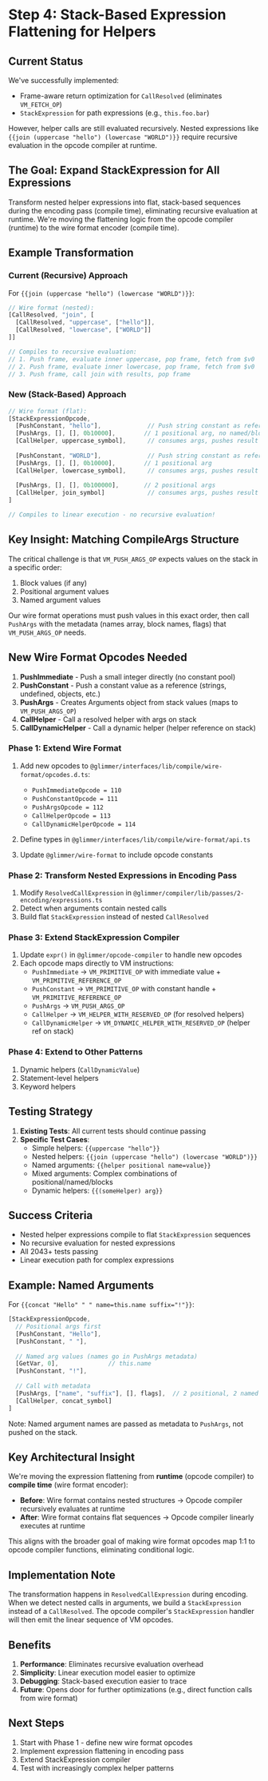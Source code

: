 # Step 4: Stack-Based Expression Flattening for Helpers

## Current Status

We've successfully implemented:

- Frame-aware return optimization for `CallResolved` (eliminates `VM_FETCH_OP`)
- `StackExpression` for path expressions (e.g., `this.foo.bar`)

However, helper calls are still evaluated recursively. Nested expressions like `{{join (uppercase "hello") (lowercase "WORLD")}}` require recursive evaluation in the opcode compiler at runtime.

## The Goal: Expand StackExpression for All Expressions

Transform nested helper expressions into flat, stack-based sequences during the encoding pass (compile time), eliminating recursive evaluation at runtime. We're moving the flattening logic from the opcode compiler (runtime) to the wire format encoder (compile time).

## Example Transformation

### Current (Recursive) Approach

For `{{join (uppercase "hello") (lowercase "WORLD")}}`:

```typescript
// Wire format (nested):
[CallResolved, "join", [
  [CallResolved, "uppercase", ["hello"]], 
  [CallResolved, "lowercase", ["WORLD"]]
]]

// Compiles to recursive evaluation:
// 1. Push frame, evaluate inner uppercase, pop frame, fetch from $v0
// 2. Push frame, evaluate inner lowercase, pop frame, fetch from $v0  
// 3. Push frame, call join with results, pop frame
```

### New (Stack-Based) Approach

```typescript
// Wire format (flat):
[StackExpressionOpcode,
  [PushConstant, "hello"],             // Push string constant as reference
  [PushArgs, [], [], 0b10000],        // 1 positional arg, no named/blocks
  [CallHelper, uppercase_symbol],      // consumes args, pushes result
  
  [PushConstant, "WORLD"],             // Push string constant as reference
  [PushArgs, [], [], 0b10000],        // 1 positional arg
  [CallHelper, lowercase_symbol],      // consumes args, pushes result
  
  [PushArgs, [], [], 0b100000],       // 2 positional args  
  [CallHelper, join_symbol]            // consumes args, pushes result
]

// Compiles to linear execution - no recursive evaluation!
```

## Key Insight: Matching CompileArgs Structure

The critical challenge is that `VM_PUSH_ARGS_OP` expects values on the stack in a specific order:

1. Block values (if any)
2. Positional argument values  
3. Named argument values

Our wire format operations must push values in this exact order, then call `PushArgs` with the metadata (names array, block names, flags) that `VM_PUSH_ARGS_OP` needs.

## New Wire Format Opcodes Needed

1. **PushImmediate** - Push a small integer directly (no constant pool)
2. **PushConstant** - Push a constant value as a reference (strings, undefined, objects, etc.)
3. **PushArgs** - Creates Arguments object from stack values (maps to `VM_PUSH_ARGS_OP`)
4. **CallHelper** - Call a resolved helper with args on stack
5. **CallDynamicHelper** - Call a dynamic helper (helper reference on stack)

### Phase 1: Extend Wire Format

1. Add new opcodes to `@glimmer/interfaces/lib/compile/wire-format/opcodes.d.ts`:
   - `PushImmediateOpcode = 110`
   - `PushConstantOpcode = 111`
   - `PushArgsOpcode = 112`
   - `CallHelperOpcode = 113`
   - `CallDynamicHelperOpcode = 114`

2. Define types in `@glimmer/interfaces/lib/compile/wire-format/api.ts`

3. Update `@glimmer/wire-format` to include opcode constants

### Phase 2: Transform Nested Expressions in Encoding Pass

1. Modify `ResolvedCallExpression` in `@glimmer/compiler/lib/passes/2-encoding/expressions.ts`
2. Detect when arguments contain nested calls
3. Build flat `StackExpression` instead of nested `CallResolved`

### Phase 3: Extend StackExpression Compiler

1. Update `expr()` in `@glimmer/opcode-compiler` to handle new opcodes
2. Each opcode maps directly to VM instructions:
   - `PushImmediate` → `VM_PRIMITIVE_OP` with immediate value + `VM_PRIMITIVE_REFERENCE_OP`
   - `PushConstant` → `VM_PRIMITIVE_OP` with constant handle + `VM_PRIMITIVE_REFERENCE_OP`
   - `PushArgs` → `VM_PUSH_ARGS_OP`
   - `CallHelper` → `VM_HELPER_WITH_RESERVED_OP` (for resolved helpers)
   - `CallDynamicHelper` → `VM_DYNAMIC_HELPER_WITH_RESERVED_OP` (helper ref on stack)

### Phase 4: Extend to Other Patterns

1. Dynamic helpers (`CallDynamicValue`)
2. Statement-level helpers
3. Keyword helpers

## Testing Strategy

1. **Existing Tests**: All current tests should continue passing
2. **Specific Test Cases**:
   - Simple helpers: `{{uppercase "hello"}}`
   - Nested helpers: `{{join (uppercase "hello") (lowercase "WORLD")}}`
   - Named arguments: `{{helper positional name=value}}`
   - Mixed arguments: Complex combinations of positional/named/blocks
   - Dynamic helpers: `{{(someHelper) arg}}`

## Success Criteria

- Nested helper expressions compile to flat `StackExpression` sequences
- No recursive evaluation for nested expressions
- All 2043+ tests passing
- Linear execution path for complex expressions

## Example: Named Arguments

For `{{concat "Hello" " " name=this.name suffix="!"}}`:

```typescript
[StackExpressionOpcode,
  // Positional args first
  [PushConstant, "Hello"],
  [PushConstant, " "],
  
  // Named arg values (names go in PushArgs metadata)
  [GetVar, 0],              // this.name
  [PushConstant, "!"],
  
  // Call with metadata
  [PushArgs, ["name", "suffix"], [], flags],  // 2 positional, 2 named
  [CallHelper, concat_symbol]
]
```

Note: Named argument names are passed as metadata to `PushArgs`, not pushed on the stack.

## Key Architectural Insight

We're moving the expression flattening from **runtime** (opcode compiler) to **compile time** (wire format encoder):

- **Before**: Wire format contains nested structures → Opcode compiler recursively evaluates at runtime
- **After**: Wire format contains flat sequences → Opcode compiler linearly executes at runtime

This aligns with the broader goal of making wire format opcodes map 1:1 to opcode compiler functions, eliminating conditional logic.

## Implementation Note

The transformation happens in `ResolvedCallExpression` during encoding. When we detect nested calls in arguments, we build a `StackExpression` instead of a `CallResolved`. The opcode compiler's `StackExpression` handler will then emit the linear sequence of VM opcodes.

## Benefits

1. **Performance**: Eliminates recursive evaluation overhead
2. **Simplicity**: Linear execution model easier to optimize
3. **Debugging**: Stack-based execution easier to trace
4. **Future**: Opens door for further optimizations (e.g., direct function calls from wire format)

## Next Steps

1. Start with Phase 1 - define new wire format opcodes
2. Implement expression flattening in encoding pass
3. Extend StackExpression compiler
4. Test with increasingly complex helper patterns
